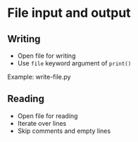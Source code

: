 # File input and output

## Writing

  * Open file for writing
  * Use `file` keyword argument of `print()`

Example: write-file.py

## Reading

  * Open file for reading
  * Iterate over lines
  * Skip comments and empty lines
